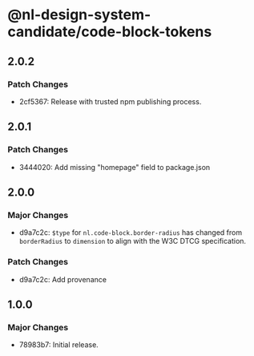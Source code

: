 # @nl-design-system-candidate/code-block-tokens

## 2.0.2

### Patch Changes

- 2cf5367: Release with trusted npm publishing process.

## 2.0.1

### Patch Changes

- 3444020: Add missing "homepage" field to package.json

## 2.0.0

### Major Changes

- d9a7c2c: `$type` for `nl.code-block.border-radius` has changed from `borderRadius` to `dimension` to align with the W3C DTCG specification.

### Patch Changes

- d9a7c2c: Add provenance

## 1.0.0

### Major Changes

- 78983b7: Initial release.
